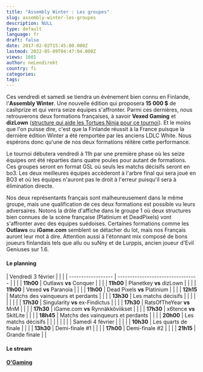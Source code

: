 ```yaml
---
title: "Assembly Winter : Les groupes"
slug: assembly-winter-les-groupes
description: NULL
type: default
language: fr
draft: false
date: 2017-02-02T15:45:00.000Z
lastmod: 2022-05-09T04:47:04.000Z
views: 1601
author: neLendirekt
country: fi
categories:
tags:
---
```

Ces vendredi et samedi se tiendra un événement bien connu en Finlande, l'**Assembly Winter**. Une nouvelle édition qui proposera **15 000 $** de cashprize et qui verra seize équipes s'affronter. Parmi ces dernières, nous retrouverons deux formations françaises, à savoir **Vexed Gaming** et **dizLown** ([structure qui aide les Tortues Ninja pour ce tournoi](/flash/les-tortues-ninja-sous-le-tag-dizlown-pour-lassembly-winter/297)). Et le moins que l'on puisse dire, c'est que la Finlande réussit à la France puisque la dernière édition Winter a été remportée par les anciens LDLC White. Nous espérons donc qu'une de nos deux formations réitère cette performance.

Le tournoi débutera vendredi à 11h par une première phase où les seize équipes ont été réparties dans quatre poules pour autant de formations. Ces groupes seront en format GSL où seuls les matchs décisifs seront en bo3\. Les deux meilleures équipes accèderont à l'arbre final qui sera joué en BO3 et où les équipes n'auront pas le droit à l'erreur puisqu'il sera à élimination directe.

Nos deux représentants français sont malheureusement dans le même groupe, mais une qualification de ces deux formations est possible vu leurs adversaires. Notons la drôle d'affiche dans le groupe 1 où deux structures bien connues de la scène française (Platinium et DeadPixels) vont s'affronter avec des équipes suédoises. Certaines formations comme les **Outlaws** ou **iGame.com** semblent se détacher du lot, mais nos Français auront leur mot à dire. Attention aussi à l'étonnant mix composé de bons joueurs finlandais tels que allu ou suNny et de Lurppis, ancien joueur d'Evil Geniuses sur 1.6.

#### **Le planning**

| Vendredi 3 février |                                   |  |
| ------------------ | --------------------------------- |  |
| |  **11h00**       | Outlaws **vs** Conquer            |  |
| |  **11h00**       | Planetkey **vs** dizLown          |  |
| |  **11h00**       | Vexed **vs** Paranoia             |  |
| |  **11h00**       | Dead Pixels **vs** Platinium      |  |
| |  **12h15**       | Matchs des vainqueurs et perdants |  |
| |  **13h30**       | Les matchs décisifs               |  |
| |                  |                                   |  |
| |  **17h30**       | Singularity **vs** ex-Findictus   |  |
| |  **17h30**       | RatsOfTheYear **vs** MnM          |  |
| |  **17h30**       | iGame.com **vs** Rynnäkköviikset  |  |
| |  **17h30**       | x6tence **vs** SkitLite           |  |
| |  **18h45**       | Matchs des vainqueurs et perdants |  |
| |  **20h00**       | Les matchs décisifs               |  |
| |                  |                                   |  |
| Samedi 4 février   |                                   |  |
| |  **10h30**       | Les quarts de finale              |  |
| |  **13h30**       | Demi-finale #1                    |  |
| |  **17h00**       | Demi-finale #2                    |  |
| |  **21h15**       | Grande finale                     |  |

#### **Le stream** 

[**O'Gaming**](http://www.twitch.tv/ogamingcs)
